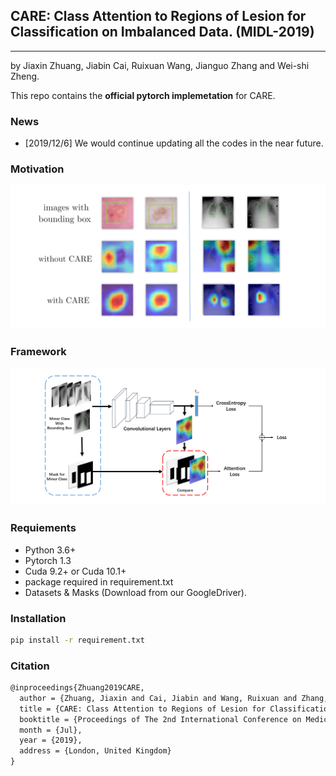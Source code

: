 ## CARE: Class Attention to Regions of Lesion for Classification on Imbalanced Data. (MIDL-2019)
***

by Jiaxin Zhuang, Jiabin Cai, Ruixuan Wang, Jianguo Zhang and Wei-shi Zheng.

This repo contains the **official pytorch implemetation** for CARE. 

### News
* [2019/12/6] We would continue updating all the codes in the near future.

### Motivation

![Motivation](./Motivation.png)

### Framework  

![Framework](./Framework.png)


### Requiements
* Python 3.6+
* Pytorch 1.3
* Cuda 9.2+ or Cuda 10.1+
* package required in requirement.txt
* Datasets & Masks (Download from our GoogleDriver).

### Installation

```bash
pip install -r requirement.txt
```



### Citation

```latex
@inproceedings{Zhuang2019CARE,
  author = {Zhuang, Jiaxin and Cai, Jiabin and Wang, Ruixuan and Zhang, Jianguo and Zheng, Weishi},
  title = {CARE: Class Attention to Regions of Lesion for Classification on Imbalanced Data},
  booktitle = {Proceedings of The 2nd International Conference on Medical Imaging with Deep Learning},
  month = {Jul},
  year = {2019},
  address = {London, United Kingdom}
}
```



## 